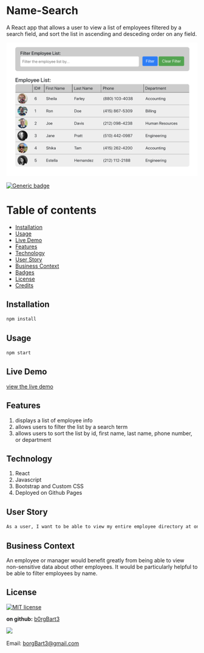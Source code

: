 # Name-Search
A React app that allows a user to view a list of employees filtered by a search field, and sort the list in ascending and desceding order on any field.

![screenshot](screenshot.png)


 [![Generic badge](https://img.shields.io/badge/made_with-React-<COLOR>.svg)](https://shields.io/)

# Table of contents

  - [Installation](#installation)
  - [Usage](#usage)
  - [Live Demo](#live-demo)
  - [Features](#features)
  - [Technology](#technology)
  - [User Story](#user-story)
  - [Business Context](#business-context)
  - [Badges](#badges)
  - [License](#license)
  - [Credits](#credits)


<a name="Installation"></a>
## Installation
```sh
npm install
```

<a name="Usage"></a>
## Usage
```sh
npm start
```

<a name="Live_Demo"></a>
## Live Demo
<a href="https://b0rgbart3.github.io/name_search/">
view the live demo</a>


<a name="Features"></a>
## Features
1.  displays a list of employee info
2.  allows users to filter the list by a search term
3.  allows users to sort the list by id, first name, last name, phone number, or department


<a name="Technology"></a>
## Technology
1.  React
2.  Javascript
3.  Bootstrap and Custom CSS
4.  Deployed on Github Pages

<a name="User_Story"></a>
## User Story
```sh
As a user, I want to be able to view my entire employee directory at once so that I have quick access to their information.
```

<a name="Business_Context"></a>
## Business Context
An employee or manager would benefit greatly from being able to view non-sensitive data about other employees. It would be particularly helpful to be able to filter employees by name.


<a name='License'></a>

## License
[![MIT license](https://img.shields.io/badge/License-MIT-blue.svg)](https://lbesson.mit-license.org/)



<a name='Credits'></a>
**on github:** <a href='github.com/b0rgBart3'>b0rgBart3</a>

[![](https://github.com/b0rgBart3.png?size=90)](https://github.com/remarkablemark)

Email: borgBart3@gmail.com
